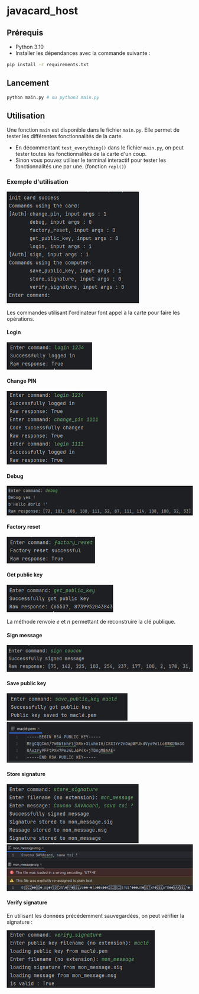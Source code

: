 # javacard_host

## Prérequis

- Python 3.10
- Installer les dépendances avec la commande suivante :

```bash
pip install -r requirements.txt
```

## Lancement

```bash
python main.py # ou python3 main.py
```

## Utilisation

Une fonction `main` est disponible dans le fichier `main.py`. Elle permet de tester les différentes fonctionnalités de la carte.

- En décommentant `test_everything()` dans le fichier `main.py`, on peut tester toutes les fonctionnalités de la carte d'un coup.
- Sinon vous pouvez utiliser le terminal interactif pour tester les fonctionnalités une par une. (fonction `repl()`)

### Exemple d'utilisation

![Alt text](image.png)

Les commandes utilisant l'ordinateur font appel à la carte pour faire les opérations.

#### Login

![Alt text](image-5.png)

#### Change PIN

![Alt text](image-1.png)

#### Debug

![Alt text](image-2.png)

#### Factory reset

![Alt text](image-3.png)

#### Get public key

![Alt text](image-4.png)

La méthode renvoie $e$ et $n$ permettant de reconstruire la clé publique.

#### Sign message

![Alt text](image-6.png)

#### Save public key

![Alt text](image-7.png)
![Alt text](image-8.png)

#### Store signature

![Alt text](image-9.png)
![Alt text](image-10.png)

#### Verify signature

En utilisant les données précédemment sauvegardées, on peut vérifier la signature :

![Alt text](image-11.png)